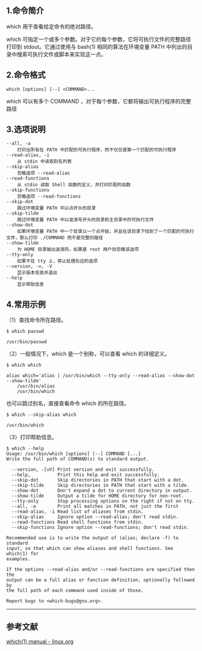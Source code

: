 ## 1.命令简介
which 用于查看给定命令的绝对路径。

which 可指定一个或多个参数。对于它的每个参数，它将可执行文件的完整路径打印到 stdout。它通过使用与 bash(1) 相同的算法在环境变量 PATH 中列出的目录中搜索可执行文件或脚本来实现这一点。

## 2.命令格式
```shell
which [options] [--] <COMMAND>...
```
which 可以有多个 COMMAND ，对于每个参数，它都将输出可执行程序的完整路径

## 3.选项说明
```shell
--all, -a
	打印出所有在 PATH 中匹配的可执行程序，而不仅仅是第一个匹配的可执行程序
--read-alias, -i
	从 stdin 中读取别名列表
--skip-alias
	忽略选项 --read-alias
--read-functions
	从 stdin 读取 Shell 函数的定义，并打印匹配的函数
--skip-functions
	忽略选项 --read-functions
--skip-dot
	跳过环境变量 PATH 中以点开头的目录
--skip-tilde
	跳过环境变量 PATH 中以波浪号开头的目录和主目录中的可执行文件
--show-dot
	如果环境变量 PATH 中一个目录以一个点开始，并且在该目录下找到了一个匹配的可执行文件，那么打印 ./COMMAND 而不是完整的路径
--show-tilde
	为 HOME 目录输出波浪符。如果是 root 用户则忽略该选项
--tty-only
	如果不在 tty 上，停止处理右边的选项
--version, -v, -V
	显示版本信息并退出
--help
	显示帮助信息
```

## 4.常用示例
（1）查找命令所在路径。
```
$ which passwd

/usr/bin/passwd
```

（2）一般情况下，which 是一个别称，可以查看 which 的详细定义。
```
$ which which

alias which='alias | /usr/bin/which --tty-only --read-alias --show-dot --show-tilde'
	/usr/bin/alias
	/usr/bin/which
```
也可以跳过别名，直接查看命令 which 的所在路径。
```
$ which --skip-alias which

/usr/bin/which
```

（3）打印帮助信息。
```
$ which --help
Usage: /usr/bin/which [options] [--] COMMAND [...]
Write the full path of COMMAND(s) to standard output.

  --version, -[vV] Print version and exit successfully.
  --help,          Print this help and exit successfully.
  --skip-dot       Skip directories in PATH that start with a dot.
  --skip-tilde     Skip directories in PATH that start with a tilde.
  --show-dot       Don't expand a dot to current directory in output.
  --show-tilde     Output a tilde for HOME directory for non-root.
  --tty-only       Stop processing options on the right if not on tty.
  --all, -a        Print all matches in PATH, not just the first
  --read-alias, -i Read list of aliases from stdin.
  --skip-alias     Ignore option --read-alias; don't read stdin.
  --read-functions Read shell functions from stdin.
  --skip-functions Ignore option --read-functions; don't read stdin.

Recommended use is to write the output of (alias; declare -f) to standard
input, so that which can show aliases and shell functions. See which(1) for
examples.

If the options --read-alias and/or --read-functions are specified then the
output can be a full alias or function definition, optionally followed by
the full path of each command used inside of those.

Report bugs to <which-bugs@gnu.org>.
```

---
## 参考文献
[which(1) manual - linux.org](https://www.linux.org/docs/man1/which.html)
